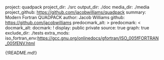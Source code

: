 project: quadpack
project_dir: ./src
output_dir: ./doc
media_dir: ./media
project_github: https://github.com/jacobwilliams/quadpack
summary: Modern Fortran QUADPACK
author: Jacob Williams
github: https://github.com/jacobwilliams
predocmark_alt: >
predocmark: <
docmark_alt:
docmark: !
display: public
         private
source: true
graph: true
exclude_dir: ./tests
extra_mods: iso_fortran_env:https://gcc.gnu.org/onlinedocs/gfortran/ISO_005fFORTRAN_005fENV.html

{!README.md!}